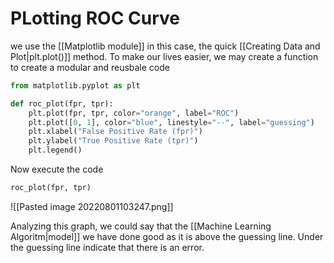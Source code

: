 # PLotting ROC Curve
we use the [[Matplotlib module]] in this case, the quick  [[Creating Data and Plot|plt.plot()]] method. To make our lives easier, we may create a function to create a modular and reusbale code

```python
from matplotlib.pyplot as plt

def roc_plot(fpr, tpr):
	plt.plot(fpr, tpr, color="orange", label="ROC")
	plt.plot([0, 1], color="blue", linestyle="--", label="guessing")
	plt.xlabel("False Positive Rate (fpr)")
	plt.ylabel("True Positive Rate (tpr)")
	plt.legend()
```

Now execute the code
```python
roc_plot(fpr, tpr)
```

![[Pasted image 20220801103247.png]]


Analyzing this graph, we could say that the [[Machine Learning Algoritm|model]] we have done good as it is above the guessing line. Under the guessing line indicate that there is an error.

